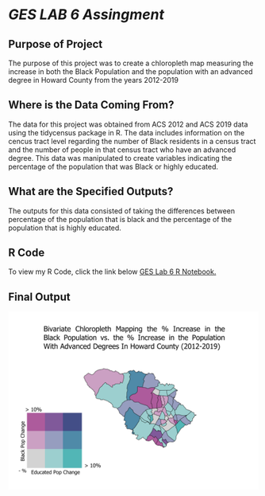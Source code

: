 # *GES LAB 6 Assingment*

## Purpose of Project 
The purpose of this project was to create a chloropleth map measuring the increase in both the Black Population and the population with an advanced degree in Howard County from the years 2012-2019 

## Where is the Data Coming From? 
The data for this project was obtained from ACS 2012 and ACS 2019 data using the tidycensus package in R. The data includes information on the cencus tract level 
regarding the number of Black residents in a census tract and the number of people in that census tract who have an advanced degree. This data was manipulated to create 
variables indicating the percentage of the population that was Black or highly educated. 

## What are the Specified Outputs? 
The outputs for this data consisted of taking the differences between percentage of the population that is black and the percentage of the population that
is highly educated. 

## R Code 
To view my R Code, click the link below 
<a href="https://github.com/jjustin1/GESLAB6.github.io/blob/main/RNotebook/GES%20LAB%206%20R%20notebook%20PDF.pdf" target="_blank">GES Lab 6 R Notebook.</a>


## Final Output 
<img src="Images/FinalChloroplethgithub.PNG" width="800">


